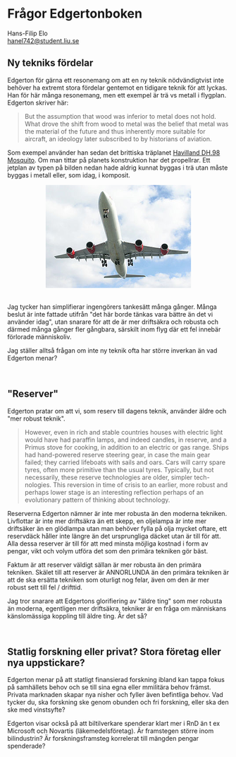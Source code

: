 # Frågor Edgertonboken

Hans-Filip Elo <br>
hanel742@student.liu.se <br>


## Ny tekniks fördelar

Edgerton för gärna ett resonemang om att en ny teknik nödvändigtvist inte behöver ha extremt stora fördelar gentemot en tidigare teknik för att lyckas. Han för här många resonemang, men ett exempel är trä vs metall i flygplan. Edgerton skriver här: 

> But the assumption that wood was inferior to metal does not hold. What drove the shift from wood to metal was the belief that metal was the material of the future and thus inherently more suitable for aircraft, an ideology later subscribed to by historians of aviation.

Som exempel använder han sedan det brittiska träplanet [Havilland DH.98 Mosquito](http://en.wikipedia.org/wiki/De_Havilland_Mosquito). Om man tittar på planets konstruktion har det propellrar. Ett jetplan av typen på bilden nedan hade aldrig kunnat byggas i trä utan måste byggas i metall eller, som idag, i komposit. 

<center>
<img src=jetplan.jpg>
</center>
<br>

Jag tycker han simplifierar ingengörers tankesätt många gånger. Många beslut är inte fattade utifrån "det här borde tänkas vara bättre än det vi använder idag", utan snarare för att de är mer driftsäkra och robusta och därmed många gånger fler gångbara, särskilt inom flyg där ett fel innebär förlorade människoliv. 

Jag ställer alltså frågan om inte ny teknik ofta har större inverkan än vad Edgerton menar?

<br>

## "Reserver"

Edgerton pratar om att vi, som reserv till dagens teknik, använder äldre och "mer robust teknik". 

> However, even in rich and stable countries houses with electric light would have had paraffin lamps, and indeed candles, in reserve, and a Primus stove for cooking, in addition to an electric or gas range. Ships had hand-powered reserve steering gear, in case the main gear failed; they carried lifeboats with sails and oars. Cars will carry spare tyres, often more primitive than the usual tyres. Typically, but not necessarily, these reserve technologies are older, simpler tech- nologies. This reversion in time of crisis to an earlier, more robust and perhaps lower stage is an interesting reflection perhaps of an evolutionary pattern of thinking about technology.

Reserverna Edgerton nämner är inte mer robusta än den moderna tekniken. Livflottar är inte mer driftsäkra än ett skepp, en oljelampa är inte mer driftsäker än en glödlampa utan man behöver fylla på olja mycket oftare, ett reservdäck håller inte längre än det ursprungliga däcket utan är till för att. Alla dessa reserver är till för att med minsta möjliga kostnad i form av pengar, vikt och volym utföra det som den primära tekniken gör bäst. 

Faktum är att reserver väldigt sällan är mer robusta än den primära tekniken. Skälet till att reserver är ANNORLUNDA än den primära tekniken är att de ska ersätta tekniken som oturligt nog felar, även om den är mer robust sett till fel / drifttid. 

Jag tror snarare att Edgertons glorifiering av "äldre ting" som mer robusta än moderna, egentligen mer driftsäkra, tekniker är en fråga om människans känslomässiga koppling till äldre ting. Är det så?

<br>

## Statlig forskning eller privat? Stora företag eller nya uppstickare?

Edgerton menar på att statligt finansierad forskning ibland kan tappa fokus på samhällets behov och se till sina egna eller mmilitära behov främst. Privata marknaden skapar nya nisher och fyller även befintliga behov. Vad tycker du, ska forskning ske genom obunden och fri forskning, eller ska den ske med vinstsyfte? 

Edgerton visar också på att biltilverkare spenderar klart mer i RnD än t ex Microsoft och Novartis (läkemedelsföretag). Är framstegen större inom bilindustrin? Är forskningsframsteg korrelerat till mängden pengar spenderade?